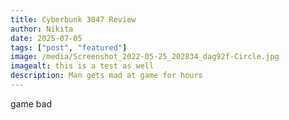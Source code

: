 ```yaml
---
title: Cyberbunk 3047 Review
author: Nikita
date: 2025-07-05
tags: ["post", "featured"]
image: /media/Screenshot_2022-05-25_202834_dag92f-Circle.jpg
imagealt: this is a test as well
description: Man gets mad at game for hours
---
```


game bad
